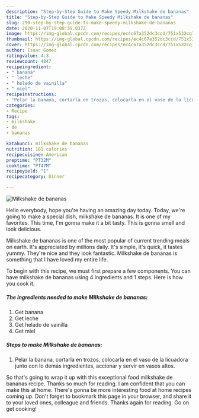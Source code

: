 ```yaml
---
description: "Step-by-Step Guide to Make Speedy Milkshake de bananas"
title: "Step-by-Step Guide to Make Speedy Milkshake de bananas"
slug: 290-step-by-step-guide-to-make-speedy-milkshake-de-bananas
date: 2020-11-07T19:08:39.037Z
image: https://img-global.cpcdn.com/recipes/ec4c67a352dc3ccd/751x532cq70/milkshake-de-bananas-foto-principal.jpg
thumbnail: https://img-global.cpcdn.com/recipes/ec4c67a352dc3ccd/751x532cq70/milkshake-de-bananas-foto-principal.jpg
cover: https://img-global.cpcdn.com/recipes/ec4c67a352dc3ccd/751x532cq70/milkshake-de-bananas-foto-principal.jpg
author: Isaac Gomez
ratingvalue: 4.3
reviewcount: 4847
recipeingredient:
- " banana"
- " leche"
- " helado de vainilla"
- " miel"
recipeinstructions:
- "Pelar la banana, cortarla en trozos, colocarla en el vaso de la licuadora junto con lo demás ingredientes, accionar y servir en vasos altos."
categories:
- Recipe
tags:
- milkshake
- de
- bananas

katakunci: milkshake de bananas 
nutrition: 101 calories
recipecuisine: American
preptime: "PT32M"
cooktime: "PT47M"
recipeyield: "1"
recipecategory: Dinner

---
```



![Milkshake de bananas](https://img-global.cpcdn.com/recipes/ec4c67a352dc3ccd/751x532cq70/milkshake-de-bananas-foto-principal.jpg)

Hello everybody, hope you're having an amazing day today. Today, we're going to make a special dish, milkshake de bananas. It is one of my favorites. This time, I'm gonna make it a bit tasty. This is gonna smell and look delicious.

Milkshake de bananas is one of the most popular of current trending meals on earth. It's appreciated by millions daily. It's simple, it's quick, it tastes yummy. They're nice and they look fantastic. Milkshake de bananas is something that I have loved my entire life.




To begin with this recipe, we must first prepare a few components. You can have milkshake de bananas using 4 ingredients and 1 steps. Here is how you cook it.

<!--inarticleads1-->

##### The ingredients needed to make Milkshake de bananas:

1. Get  banana
1. Get  leche
1. Get  helado de vainilla
1. Get  miel




<!--inarticleads2-->

##### Steps to make Milkshake de bananas:

1. Pelar la banana, cortarla en trozos, colocarla en el vaso de la licuadora junto con lo demás ingredientes, accionar y servir en vasos altos.




So that's going to wrap it up with this exceptional food milkshake de bananas recipe. Thanks so much for reading. I am confident that you can make this at home. There's gonna be more interesting food at home recipes coming up. Don't forget to bookmark this page in your browser, and share it to your loved ones, colleague and friends. Thanks again for reading. Go on get cooking!
